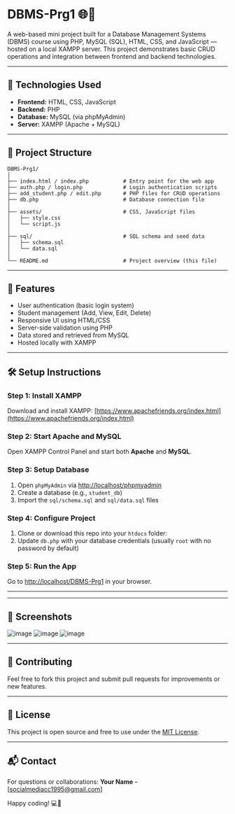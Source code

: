 # DBMS-Prg1 🌐💾

A web-based mini project built for a Database Management Systems (DBMS) course using PHP, MySQL (SQL), HTML, CSS, and JavaScript — hosted on a local XAMPP server. This project demonstrates basic CRUD operations and integration between frontend and backend technologies.

---

## 🚀 Technologies Used

- **Frontend:** HTML, CSS, JavaScript  
- **Backend:** PHP  
- **Database:** MySQL (via phpMyAdmin)  
- **Server:** XAMPP (Apache + MySQL)

---

## 📁 Project Structure

```
DBMS-Prg1/
│
├── index.html / index.php           # Entry point for the web app
├── auth.php / login.php             # Login authentication scripts
├── add_student.php / edit.php       # PHP files for CRUD operations
├── db.php                           # Database connection file
│
├── assets/                          # CSS, JavaScript files
│   ├── style.css
│   └── script.js
│
├── sql/                             # SQL schema and seed data
│   ├── schema.sql
│   └── data.sql
│
└── README.md                        # Project overview (this file)
```


---

## 🎯 Features

- User authentication (basic login system)
- Student management (Add, View, Edit, Delete)
- Responsive UI using HTML/CSS
- Server-side validation using PHP
- Data stored and retrieved from MySQL
- Hosted locally with XAMPP

---

## 🛠️ Setup Instructions

### Step 1: Install XAMPP
Download and install XAMPP: [https://www.apachefriends.org/index.html](https://www.apachefriends.org/index.html)

### Step 2: Start Apache and MySQL
Open XAMPP Control Panel and start both **Apache** and **MySQL**.

### Step 3: Setup Database
1. Open `phpMyAdmin` via [http://localhost/phpmyadmin](http://localhost/phpmyadmin)
2. Create a database (e.g., `student_db`)
3. Import the `sql/schema.sql` and `sql/data.sql` files

### Step 4: Configure Project
1. Clone or download this repo into your `htdocs` folder:
2. Update `db.php` with your database credentials (usually `root` with no password by default)

### Step 5: Run the App
Go to [http://localhost/DBMS-Prg1](http://localhost/DBMS-Prg1) in your browser.

---

---

## 📸 Screenshots

![image](https://github.com/user-attachments/assets/7677cea4-a1bf-4075-93e6-22f7d2ffc311)
![image](https://github.com/user-attachments/assets/895cdd65-f370-4b1f-9ab9-2669ec38e495)
![image](https://github.com/user-attachments/assets/6bd87bb1-86d5-4ec2-a1f3-f36c3c75b929)

---

## 🤝 Contributing

Feel free to fork this project and submit pull requests for improvements or new features.

---

## 📜 License

This project is open source and free to use under the [MIT License](LICENSE).

---

## 📬 Contact

For questions or collaborations:
**Your Name** – [socialmediacc1995@gmail.com]

Happy coding! 💻🧠
